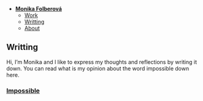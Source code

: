 - [**Monika Folberová**](../) <!-- Use `index.md` as well. `./` is a shortcut back to your home page `index.md` -->
    - [Work](work/index.md)
    - [Writting](writting/index.md)
    - [About](about.md)

## Writting

Hi, I’m Monika and I like to express my thoughts and reflections by writing it down. You can read what is my opinion about the word impossible down here.
 
### [Impossible](impossible.md) 
